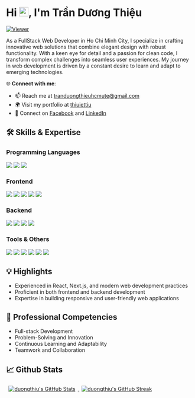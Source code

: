 # Hi <img src="https://media.giphy.com/media/hvRJCLFzcasrR4ia7z/giphy.gif" width="25px">, I'm Trần Dương Thiệu

[![Viewer](https://komarev.com/ghpvc/?username=duongthiu&color=blueviolet)](https://github.com/duongthiu)

As a FullStack Web Developer in Ho Chi Minh City, I specialize in crafting innovative web solutions that combine elegant design with robust functionality. With a keen eye for detail and a passion for clean code, I transform complex challenges into seamless user experiences. My journey in web development is driven by a constant desire to learn and adapt to emerging technologies.

🌐 **Connect with me**:

-   📫 Reach me at [tranduongthieuhcmute@gmail.com](mailto:tranduongthieuhcmute@gmail.com)
-   🌍 Visit my portfolio at [thiuiettiu](http://thiuiettiu.netlify.app/)
-   🤝 Connect on [Facebook](https://www.facebook.com/tranduongthieu) and [LinkedIn](https://www.linkedin.com/in/tranduongthieu)

## 🛠️ Skills & Expertise

### Programming Languages

![](https://img.shields.io/badge/Javascript-informational?style=flat&logo=javascript&logoColor=000000&color=ffdf00)
![](https://img.shields.io/badge/Typescript-informational?style=flat&logo=typescript&logoColor=white&color=2e79c7)
![](https://img.shields.io/badge/Python-informational?style=flat&logo=python&logoColor=white&color=3776ab)

### Frontend

![](https://img.shields.io/badge/React-informational?style=flat&logo=react&logoColor=25d9fd&color=262626)
![](https://img.shields.io/badge/Next.js-informational?style=flat&logo=next.js&logoColor=white&color=000000)
![](https://img.shields.io/badge/Redux-informational?style=flat&logo=redux&logoColor=white&color=764abc)
![](https://img.shields.io/badge/TailwindCSS-informational?style=flat&logo=tailwindcss&logoColor=white&color=38b2ac)
![](https://img.shields.io/badge/Sass-informational?style=flat&logo=sass&logoColor=white&color=cc6699)

### Backend

![](https://img.shields.io/badge/Node.js-informational?style=flat&logo=nodedotjs&logoColor=white&color=339933)
![](https://img.shields.io/badge/Express-informational?style=flat&logo=express&logoColor=white&color=000000)
![](https://img.shields.io/badge/FastAPI-informational?style=flat&logo=fastapi&logoColor=white&color=009688)
![](https://img.shields.io/badge/MongoDB-informational?style=flat&logo=mongodb&logoColor=white&color=47a248)

### Tools & Others

![](https://img.shields.io/badge/VSCode-informational?style=flat&logo=visualstudiocode&logoColor=white&color=0076c6)
![](https://img.shields.io/badge/Git-informational?style=flat&logo=git&logoColor=white&color=f0502f)
![](https://img.shields.io/badge/Docker-informational?style=flat&logo=docker&logoColor=white&color=1c97ee)
![](https://img.shields.io/badge/AWS-informational?style=flat&logo=amazonaws&logoColor=white&color=232f3e)
![](https://img.shields.io/badge/Figma-informational?style=flat&logo=figma&logoColor=white&color=2f3139)
![](https://img.shields.io/badge/Jira-informational?style=flat&logo=jira&logoColor=white&color=156de7)

## 💡 Highlights

-   Experienced in React, Next.js, and modern web development practices
-   Proficient in both frontend and backend development
-   Expertise in building responsive and user-friendly web applications

## 🌟 Professional Competencies

-   Full-stack Development
-   Problem-Solving and Innovation
-   Continuous Learning and Adaptability
-   Teamwork and Collaboration

## 📈 Github Stats

<a href="https://github.com/duongthiu">
  <img align="center" style="margin:0.4rem" src="https://github-readme-stats.vercel.app/api?username=duongthiu&show_icons=true&theme=dracula" alt="duongthiu's GitHub Stats" />
</a>

<a href="https://github.com/duongthiu">
  <img align="center" style="margin:0.4rem" src="https://github-readme-streak-stats.herokuapp.com/?user=duongthiu&theme=dracula" alt="duongthiu's GitHub Streak" />
</a>

